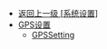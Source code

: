 - [返回上一级 [系统设置]](zh-CN/EdgeLinkStudio/工程管理/工程配置/系统设置/)
- [GPS设置](zh-CN/EdgeLinkStudio/工程管理/工程配置/系统设置/GPS设置/)
  - [GPSSetting](zh-CN/EdgeLinkStudio/工程管理/工程配置/系统设置/GPS设置/GPSSetting.md)
